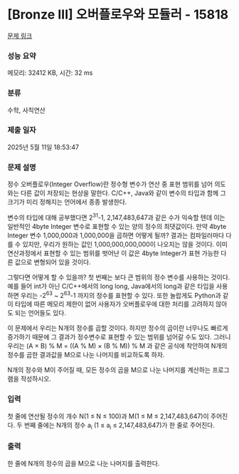 # [Bronze III] 오버플로우와 모듈러 - 15818 

[문제 링크](https://www.acmicpc.net/problem/15818) 

### 성능 요약

메모리: 32412 KB, 시간: 32 ms

### 분류

수학, 사칙연산

### 제출 일자

2025년 5월 11일 18:53:47

### 문제 설명

<p>정수 오버플로우(Integer Overflow)란 정수형 변수가 연산 중 표현 범위를 넘어 의도와는 다른 값이 저장되는 현상을 말한다. C/C++, Java와 같이 변수의 타입과 함께 그 크기가 미리 정해지는 언어에서 종종 발생한다.</p>

<p>변수의 타입에 대해 공부했다면 2<sup>31</sup>-1, 2,147,483,647과 같은 수가 익숙할 텐데 이는 일반적인 4byte Integer 변수로 표현할 수 있는 양의 정수의 최댓값이다. 만약 4byte Integer 변수 1,000,000과 1,000,000을 곱하면 어떻게 될까? 결과는 컴파일러마다 다를 수 있지만, 우리가 원하는 값인 1,000,000,000,000이 나오지는 않을 것이다. 이미 연산과정에서 표현할 수 있는 범위를 벗어난 이 값은 4byte Integer가 표현 가능한 다른 값으로 변형되어 있을 것이다.</p>

<p>그렇다면 어떻게 할 수 있을까? 첫 번째는 보다 큰 범위의 정수 변수를 사용하는 것이다. 예를 들어 int가 아닌 C/C++에서의 long long, Java에서의 long과 같은 타입을 사용하면 우리는 -2<sup>63</sup> ~ 2<sup>63</sup>-1 까지의 정수를 표현할 수 있다. 또한 놀랍게도 Python과 같이 타입에 따른 메모리 제한이 없어 사용자가 오버플로우에 대한 처리를 고려하지 않아도 되는 언어들도 있다.</p>

<p>이 문제에서 우리는 N개의 정수를 곱할 것이다. 하지만 정수의 곱이란 너무나도 빠르게 증가하기 때문에 그 결과가 정수변수로 표현할 수 있는 범위를 넘어갈 수도 있다. 그러니 우리는 (A × B) % M = ((A % M) × (B % M)) % M 과 같은 공식에 착안하여 N개의 정수를 곱한 결과값을 M으로 나눈 나머지를 비교하도록 하자.</p>

<p>N개의 정수와 M이 주어질 때, 모든 정수의 곱을 M으로 나눈 나머지를 계산하는 프로그램을 작성하시오.</p>

### 입력 

 <p>첫 줄에 연산될 정수의 개수 N(1 ≤ N ≤ 100)과 M(1 ≤ M ≤ 2,147,483,647)이 주어진다. 두 번째 줄에는 N개의 정수 a<sub>i</sub> (1 ≤ a<sub>i</sub> ≤ 2,147,483,647)가 한 줄로 주어진다. </p>

### 출력 

 <p>한 줄에 N개의 정수의 곱을 M으로 나눈 나머지를 출력한다.</p>

